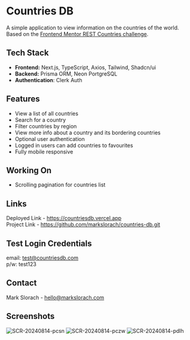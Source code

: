 # Countries DB

A simple application to view information on the countries of the world. Based on the [Frontend Mentor REST Countries challenge](https://www.frontendmentor.io/challenges/rest-countries-api-with-color-theme-switcher-5cacc469fec04111f7b848ca).

## Tech Stack
- **Frontend:** Next.js, TypeScript, Axios, Tailwind, Shadcn/ui
- **Backend:** Prisma ORM, Neon PortgreSQL
- **Authentication**: Clerk Auth

## Features
* View a list of all countries
* Search for a country
* Filter countries by region
* View more info about a country and its bordering countries
* Optional user authentication
* Logged in users can add countries to favourites
* Fully mobile responsive

## Working On
- Scrolling pagination for countries list

## Links
Deployed Link - https://countriesdb.vercel.app \
Project Link - https://github.com/markslorach/countries-db.git

## Test Login Credentials
email: test@countriesdb.com \
p/w: test123

## Contact
Mark Slorach - hello@markslorach.com

## Screenshots
![SCR-20240814-pcsn](https://github.com/user-attachments/assets/bac54a58-5fdf-4120-8c89-fe051c944071)
![SCR-20240814-pczw](https://github.com/user-attachments/assets/e961fd0b-44e0-47ba-8d18-ab39f8208349)
![SCR-20240814-pdlh](https://github.com/user-attachments/assets/9d9f3f64-b7d2-4ae3-b1d7-3d8b6d14cf41)
